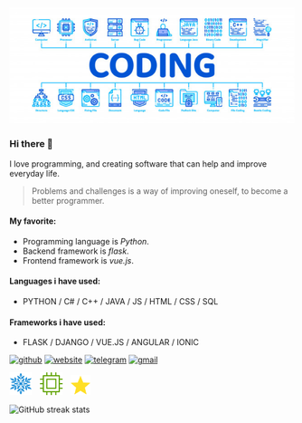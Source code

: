 [![leander gangso header](https://raw.githubusercontent.com/leandergangso/leandergangso/main/icons/banner.png "Personal page")](https://leandergangso.no)

### Hi there 👋

I love programming, and creating software that can help and improve everyday life.

> Problems and challenges is a way of improving oneself, to become a better programmer.

#### My favorite:

- Programming language is *Python*.
- Backend framework is *flask*.
- Frontend framework is *vue.js*.

#### Languages i have used:

- PYTHON / C# / C++ / JAVA / JS / HTML / CSS / SQL

#### Frameworks i have used:

- FLASK / DJANGO / VUE.JS / ANGULAR / IONIC

[<img src='https://cdn.jsdelivr.net/npm/simple-icons@3.0.1/icons/github.svg' alt='github' height='40'>](https://github.com/leandergangso)  [<img src='https://cdn.jsdelivr.net/npm/simple-icons@3.0.1/icons/icloud.svg' alt='website' height='40'>](leandergangso.no)  [<img src='https://cdn.jsdelivr.net/npm/simple-icons@3.0.1/icons/telegram.svg' alt='telegram' height='40'>](https://web.telegram.org/#/im?p=@LeanderGan)  [<img src='https://cdn.jsdelivr.net/npm/simple-icons@3.0.1/icons/gmail.svg' alt='gmail' height='40'>](leander.gangso@gmail.com)  

<a href='https://archiveprogram.github.com/'><img src='https://raw.githubusercontent.com/acervenky/animated-github-badges/master/assets/acbadge.gif' width='40' height='40'></a> <a href='https://docs.github.com/en/developers'><img src='https://raw.githubusercontent.com/acervenky/animated-github-badges/master/assets/devbadge.gif' width='40' height='40'></a> <a href='https://stars.github.com/'><img src='https://raw.githubusercontent.com/acervenky/animated-github-badges/master/assets/starbadge.gif' width='35' height='35'></a> 

![GitHub streak stats](https://github-readme-streak-stats.herokuapp.com/?user=leandergangso)  

